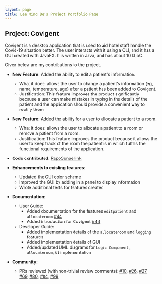 ```yaml
---
layout: page
title: Lee Ming De's Project Portfolio Page
---
```


## Project: Covigent

Covigent is a desktop application that is used to aid hotel staff handle the Covid-19 situation better. The user interacts with it using a CLI, and it has a GUI created with JavaFX. It is written in Java, and has about 10 kLoC.

Given below are my contributions to the project.

* **New Feature**: Added the ability to edit a patient's information.
  * What it does: allows the user to change a patient's information (eg, name, temperature, age) after a patient has been added to Covigent.
  * Justification: This feature improves the product significantly because a user can make mistakes in typing in the details of the patient and the application should provide a convenient way to rectify them.

* **New Feature**: Added the ability for a user to allocate a patient to a room.
  * What it does: allows the user to allocate a patient to a room or remove a patient from a room.
  * Justification: This feature improves the product because it allows the user to keep track of the room the patient is in which fulfills the functional requirements of the application.

* **Code contributed**: [RepoSense link](https://nus-cs2103-ay2021s1.github.io/tp-dashboard/#breakdown=true&search=leemingde)

* **Enhancements to existing features**:
  * Updated the GUI color scheme
  * Improved the GUI by adding in a panel to display information
  * Wrote additional tests for features created

* **Documentation**:
  * User Guide:
    * Added documentation for the features `editpatient` and `allocateroom` [\#44](https://github.com/AY2021S1-CS2103T-W12-1/tp/pull/44)
    * Added introduction for Covigent [\#44](https://github.com/AY2021S1-CS2103T-W12-1/tp/pull/44)
  * Developer Guide:
    * Added implementation details of the `allocateroom` and `logging` features
    * Added implementation details of GUI
    * Added/updated UML diagrams for `Logic Component`, `allocateroom`, `UI` implementation

* **Community**:
  * PRs reviewed (with non-trivial review comments): [\#10](https://github.com/AY2021S1-CS2103T-W12-1/tp/pull/10), [\#26](https://github.com/AY2021S1-CS2103T-W12-1/tp/pull/26),
   [\#27](https://github.com/AY2021S1-CS2103T-W12-1/tp/pull/27), [\#69](https://github.com/AY2021S1-CS2103T-W12-1/tp/pull/69), [\#80](https://github.com/AY2021S1-CS2103T-W12-1/tp/pull/80),
   [\#84](https://github.com/AY2021S1-CS2103T-W12-1/tp/pull/84), [\#99](https://github.com/AY2021S1-CS2103T-W12-1/tp/pull/99)
